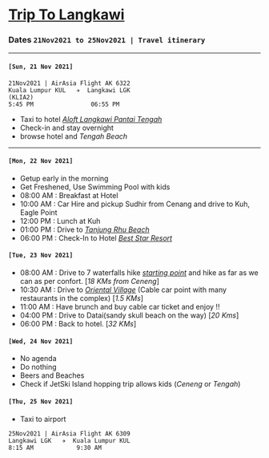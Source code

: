 # [Trip To Langkawi](https://en.wikipedia.org/wiki/Langkawi)

### Dates `21Nov2021 to 25Nov2021 | Travel itinerary` 
***
#### `[Sun, 21 Nov 2021]`

```
21Nov2021 | AirAsia Flight AK 6322
Kuala Lumpur KUL   ✈  Langkawi LGK
(KLIA2)
5:45 PM                06:55 PM   
```  
* Taxi to hotel [*Aloft Langkawi Pantai Tengah*](https://www.booking.com/hotel/my/aloft-langkawi-pantai-tengah.en-gb.html?aid=356980;label=gog235jc-1DCAsooQFCHGFsb2Z0LWxhbmdrYXdpLXBhbnRhaS10ZW5nYWhIM1gDaKEBiAEBmAEJuAEXyAEM2AED6AEBiAIBqAIDuALDy6uKBsACAdICJGVlMWQ2OTkwLWE1MzItNDBmNi05NzUwLTQyNDBjNmZjODg5ZNgCBOACAQ;sid=56154df37de3f1e9697d0b421db3db09;dist=0&keep_landing=1&sb_price_type=total&type=total&)
* Check-in and stay overnight
* browse hotel and *Tengah Beach*

***
####  `[Mon, 22 Nov 2021]`

* Getup early in the morning 
* Get Freshened, Use Swimming Pool with kids  
* 08:00 AM : Breakfast at Hotel    
* 10:00 AM : Car Hire and pickup Sudhir from Cenang and drive to Kuh, Eagle Point 
* 12:00 PM : Lunch at Kuh
* 01:00 PM : Drive to [*Tanjung Rhu Beach*](https://www.google.com/maps/place/Tanjung+Rhu+Beach/@6.4504375,99.8058892,15z/data=!3m1!4b1!4m5!3m4!1s0x304c7c9750aa017d:0xb60a522f3f148e84!8m2!3d6.4543901!4d99.8219476) 
* 06:00 PM : Check-In to Hotel [*Best Star Resort*](https://www.booking.com/hotel/my/best-star-resort.en-gb.html?aid=318615;label=English_Malaysia_EN_MY_28546570465-jELQnVdAMC_8Kt9BEgFNcAS217244047644%3Apl%3Ata%3Ap1%3Ap2%3Aac%3Aap%3Aneg%3Afi2643420983%3Atiaud-294889294453%3Adsa-209715373945%3Alp9066763%3Ali%3Adec%3Adm;sid=56154df37de3f1e9697d0b421db3db09;dest_id=900040048;dest_type=city;dist=0;from_beach_non_key_ufi_sr=1;group_adults=2;group_children=0;hapos=1;hpos=1;no_rooms=1;room1=A%2CA;sb_price_type=total;sr_order=popularity;srepoch=1632298763;srpvid=cb773a8529f70075;type=total;ucfs=1&#hotelTmpl)

####  `[Tue, 23 Nov 2021]` 
* 08:00 AM : Drive to 7 waterfalls hike [*starting point*](https://www.google.com/search?tbs=lrf:!1m4!1u2!2m2!2m1!1e1!2m1!1e2!3sIAE,lf:1,lf_ui:2&tbm=lcl&q=where%20is%207%20waterfall%20langkawi%20starting%20point&rflfq=1&num=10&ved=2ahUKEwi57qTXip7zAhX54zgGHQJCDnwQtgN6BAgGEAc&rlst=f#rlfi=hd:;si:10297597141436953015,l,Cix3aGVyZSBpcyA3IHdhdGVyZmFsbCBsYW5na2F3aSBzdGFydGluZyBwb2ludEiR-oOplZaAgAhaMxAAEAEQAxAEGAAYARgCIiM3IHdhdGVyZmFsbCBsYW5na2F3aSBzdGFydGluZyBwb2ludJIBC3BhcmtpbmdfbG90mgEjQ2haRFNVaE5NRzluUzBWSlEwRm5TVU5SYmpjdFJVcDNFQUWqASsQASonIiM3IHdhdGVyZmFsbCBsYW5na2F3aSBzdGFydGluZyBwb2ludCgA;mv:[[6.3834135,99.6741239],[6.3773132,99.6739834]]) and hike as far as we can as per confort. [*18 KMs from Ceneng*]
* 10:30 AM : Drive to [*Oriental Village*](https://www.langkawi-insight.com/langkawi_0000b0.htm) (Cable car point with many restaurants in the complex) [*1.5 KMs*]
* 11:00 AM : Have brunch and buy cable car ticket and enjoy !!
* 04:00 PM : Drive to Datai(sandy skull beach on the way) [*20 Kms*]  
* 06:00 PM : Back to hotel. [*32 KMs*]

####  `[Wed, 24 Nov 2021]`  
* No agenda
* Do nothing
* Beers and Beaches
* Check if JetSki Island hopping trip allows kids (*Ceneng* or *Tengah*)

#### `[Thu, 25 Nov 2021]`  

* Taxi to airport  

```
25Nov2021 | AirAsia Flight AK 6309
Langkawi LGK   ✈  Kuala Lumpur KUL
8:15 AM            9:30 AM
```
